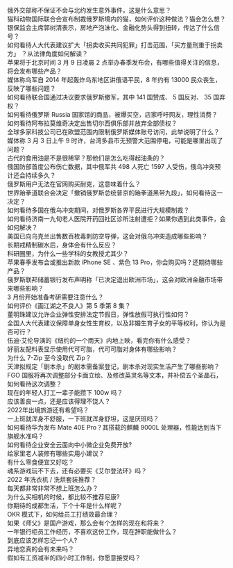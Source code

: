 俄外交部称不保证不会与北约发生意外事件，这是什么意思？  
猫科动物国际联合会宣布制裁俄罗斯境内的猫，如何评价这种做法？猫会怎么想？  
银保监会主席郭树清表示，房地产泡沫化、金融化势头得到扭转，传达了什么信号？  
如何看待人大代表建议扩大「拐卖收买共同犯罪」打击范围，「买方量刑重于拐卖方」 ？从法律角度如何解读？  
苹果将于北京时间 3 月 9 日凌晨 2 点举办春季发布会，有哪些值得关注的信息，将会发布哪些产品？  
媒体称乌军自 2014 年起轰炸乌东地区讲俄语平民，8 年约有 13000 民众丧生，反映了哪些问题？  
如何看待联合国通过决议要求俄罗斯撤军，其中 141 国赞成、 5 国反对、 35 国弃权？  
如何看待俄罗斯 Russia 国家馆的商品，被爆买空，店家呼吁网友，理性消费？  
如何看待阿布拉莫维奇决定出售切尔西俱乐部并放弃全部债权？  
全球多家科技公司已在欧盟范围内限制俄罗斯媒体账号访问，此举说明了什么？  
媒体称 3 月 3 日上午 9 时许，台湾多县市无预警大范围停电，可能是哪里出现了问题？  
古代的食用油是不是很稀罕？那他们是怎么吃得起油条的？  
俄国防部首度公布伤亡数据，其中俄军共 498 人死亡 1597 人受伤，俄乌冲突预计还会持续多久？  
俄罗斯用户无法在官网购买耐克，这意味着什么？  
世界跆拳道联合会决定「撤销俄罗斯总统普京的跆拳道黑带九段」，如何看待这一决定？  
如何看待多国在俄乌冲突期间，对俄罗斯各界平民进行大规模制裁？  
如何看待济南一九旬老人医院开药回社区诊所注射遭拒？如果你遇到此类事件，会如何解决？  
美国已向乌克兰出售数百枚毒刺防空导弹，这会对俄乌冲突造成哪些影响？  
长期戒精制碳水后，身体会有什么反应？  
科研圈里，为什么一些学科的女教授尤其少？  
苹果春季发布会或推出新款 iPhone SE 、紫色 13 Pro，你会购买吗？还期待哪些产品？  
俄罗斯联邦储蓄银行发布声明称「已决定退出欧洲市场」，这会对欧洲金融市场带来哪些影响？  
3 月份开始准备考研需要注意什么？  
如何评价《画江湖之不良人》第 5 季第 8 集？  
董明珠建议允许企业弹性安排法定节假日，弹性放假可执行性如何？  
全国人大代表建议保障单身女性生育权，以及非婚生育子女的平等权利，你认为是否可行？  
伍迪·艾伦导演的《纽约的一个雨天》内地上映，看完你有什么感受？  
好丽友配料表显示使用代可可脂，代可可脂对身体有哪些影响？  
为什么 7-Zip 至今没取代 Zip？  
天津拟规定「剧本杀」的剧本需备案登记，剧本杀对现实生活产生了哪些影响？  
FGO 国服将再次调整部分卡面立绘、及修改英灵名等文本，并补偿五个圣晶石，如何看待这次调整？  
现在的年轻人打工一辈子能攒下 100w 吗？  
应该善良一点，还是应该得理不饶人？  
2022年出境旅游还有希望吗？  
一上班就浑身不舒服，一下班就浑身舒坦，这是厌班吗？  
如何看待华为发布 Mate 40E Pro？其搭载的麒麟 9000L 处理器，性能达到当下旗舰水准吗？  
如何看待企业安全云面向中小微企业免费开放?  
给家里老人装修有哪些实用小建议？  
有什么零食便宜又好吃？  
魂系游戏玩不下去，还有必要买《艾尔登法环》吗？  
2022 年洗衣机 / 洗烘套装推荐？  
每天都非常非常不想上班怎么办？  
为什么买相机的时候，都比较不推荐尼康?  
你期待的成都生活，下个十年是什么样呢？  
OKR 模式下，如何给员工打绩效最合理？  
如果《师父》是国产游戏，那么会有个怎样的现在和将来？  
一年银行柜员工作经历，不喜欢这份工作，现在辞职能做什么？  
到底应该怎样忘记一个人?  
异地恋真的会有未来吗？  
假如有工资减半的四小时工作制，你愿意接受吗？  
